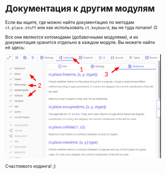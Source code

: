 # Документация к другим модулям

Если вы ищите, где можно найти документацию по методам `ct.place.stuff` или как использовать `ct.keyboard`, вы не туда попали! :D

Все они являются котомодами (добавочными модулями), и их документация хранится отдельно в каждом модуле. Вы можете найти её здесь:

![Откройте вкладку Котомодов, затем выберите нужный модуль и откройте вкладку «Документация»](./../images/catmoddocs.png)

Счастливого кодинга! ;)